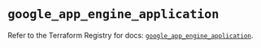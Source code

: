 # `google_app_engine_application`

Refer to the Terraform Registry for docs: [`google_app_engine_application`](https://registry.terraform.io/providers/hashicorp/google-beta/6.33.0/docs/resources/google_app_engine_application).
